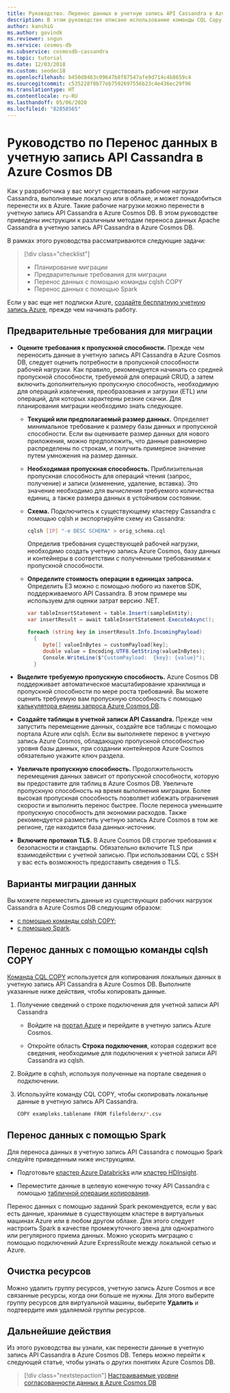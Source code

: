 ```yaml
---
title: Руководство. Перенос данных в учетную запись API Cassandra в Azure Cosmos DB
description: В этом руководстве описано использование команды CQL Copy и Spark для копирования данных из Apache Cassandra в учетную запись API Cassandra в Azure Cosmos DB
author: kanshiG
ms.author: govindk
ms.reviewer: sngun
ms.service: cosmos-db
ms.subservice: cosmosdb-cassandra
ms.topic: tutorial
ms.date: 12/03/2018
ms.custom: seodec18
ms.openlocfilehash: b450d8463c09647b8f87547afe9d714c4b8659c4
ms.sourcegitcommit: c535228f0b77eb7592697556b23c4e436ec29f96
ms.translationtype: HT
ms.contentlocale: ru-RU
ms.lasthandoff: 05/06/2020
ms.locfileid: "82858565"
---
```

# <a name="tutorial-migrate-your-data-to-cassandra-api-account-in-azure-cosmos-db"></a>Руководство по Перенос данных в учетную запись API Cassandra в Azure Cosmos DB

Как у разработчика у вас могут существовать рабочие нагрузки Cassandra, выполняемые локально или в облаке, и может понадобиться перенести их в Azure. Такие рабочие нагрузки можно перенести в учетную запись API Cassandra в Azure Cosmos DB. В этом руководстве приведены инструкции к различным методам переноса данных Apache Cassandra в учетную запись API Cassandra в Azure Cosmos DB.

В рамках этого руководства рассматриваются следующие задачи:

> [!div class="checklist"]
> * Планирование миграции
> * Предварительные требования для миграции
> * Перенос данных с помощью команды cqlsh COPY
> * Перенос данных с помощью Spark

Если у вас еще нет подписки Azure, [создайте бесплатную учетную запись Azure](https://azure.microsoft.com/free/?WT.mc_id=A261C142F), прежде чем начинать работу.

## <a name="prerequisites-for-migration"></a>Предварительные требования для миграции

* **Оцените требования к пропускной способности.** Прежде чем переносить данные в учетную запись API Cassandra в Azure Cosmos DB, следует оценить потребности в пропускной способности рабочей нагрузки. Как правило, рекомендуется начинать со средней пропускной способности, требуемой для операций CRUD, а затем включить дополнительную пропускную способность, необходимую для операций извлечения, преобразования и загрузки (ETL) или операций, для которых характерны резкие скачки. Для планирования миграции необходимо знать следующее. 

  * **Текущий или предполагаемый размер данных.** Определяет минимальное требование к размеру базы данных и пропускной способности. Если вы оцениваете размер данных для нового приложения, можно предположить, что данные равномерно распределены по строкам, и получить примерное значение путем умножения на размер данных. 

  * **Необходимая пропускная способность.** Приблизительная пропускная способность для операций чтения (запрос, получение) и записи (изменение, удаление, вставка). Это значение необходимо для вычисления требуемого количества единиц, а также размера данных в устойчивом состоянии.  

  * **Схема.** Подключитесь к существующему кластеру Cassandra с помощью cqlsh и экспортируйте схему из Cassandra: 

    ```bash
    cqlsh [IP] "-e DESC SCHEMA" > orig_schema.cql
    ```

    Определив требования существующей рабочей нагрузки, необходимо создать учетную запись Azure Cosmos, базу данных и контейнеры в соответствии с полученными требованиями к пропускной способности.  

  * **Определите стоимость операции в единицах запроса.** Определить ЕЗ можно с помощью любого из пакетов SDK, поддерживаемого API Cassandra. В этом примере мы используем для оценки затрат версию .NET.

    ```csharp
    var tableInsertStatement = table.Insert(sampleEntity);
    var insertResult = await tableInsertStatement.ExecuteAsync();

    foreach (string key in insertResult.Info.IncomingPayload)
      {
         byte[] valueInBytes = customPayload[key];
         double value = Encoding.UTF8.GetString(valueInBytes);
         Console.WriteLine($"CustomPayload:  {key}: {value}");
      }
    ```

* **Выделите требуемую пропускную способность.** Azure Cosmos DB поддерживает автоматическое масштабирование хранилища и пропускной способности по мере роста требований. Вы можете оценить требуемую вам пропускную способность с помощью [калькулятора единиц запроса Azure Cosmos DB](https://www.documentdb.com/capacityplanner). 

* **Создайте таблицы в учетной записи API Cassandra.** Прежде чем запустить перемещение данных, создайте все таблицы с помощью портала Azure или cqlsh. Если вы выполняете перенос в учетную запись Azure Cosmos, обладающую пропускной способностью уровня базы данных, при создании контейнеров Azure Cosmos обязательно укажите ключ раздела.

* **Увеличьте пропускную способность.** Продолжительность перемещения данных зависит от пропускной способности, которую вы предоставите для таблиц в Azure Cosmos DB. Увеличьте пропускную способность на время выполнения миграции. Более высокая пропускная способность позволяет избежать ограничения скорости и выполнить перенос быстрее. После переноса уменьшите пропускную способность для экономии расходов. Также рекомендуется разместить учетную запись Azure Cosmos в том же регионе, где находится база данных-источник. 

* **Включите протокол TLS.** В Azure Cosmos DB строгие требования к безопасности и стандарты. Обязательно включите TLS при взаимодействии с учетной записью. При использовании CQL с SSH у вас есть возможность предоставить сведения о TLS.

## <a name="options-to-migrate-data"></a>Варианты миграции данных

Вы можете переместить данные из существующих рабочих нагрузок Cassandra в Azure Cosmos DB следующим образом:

* [с помощью команды cqlsh COPY](#migrate-data-using-cqlsh-copy-command);  
* [с помощью Spark](#migrate-data-using-spark). 

## <a name="migrate-data-using-cqlsh-copy-command"></a>Перенос данных с помощью команды cqlsh COPY

[Команда CQL COPY](https://cassandra.apache.org/doc/latest/tools/cqlsh.html#cqlsh) используется для копирования локальных данных в учетную запись API Cassandra в Azure Cosmos DB. Выполните указанные ниже действия, чтобы копировать данные.

1. Получение сведений о строке подключения для учетной записи API Cassandra

   * Войдите на [портал Azure](https://portal.azure.com) и перейдите в учетную запись Azure Cosmos.

   * Откройте область **Строка подключения**, которая содержит все сведения, необходимые для подключения к учетной записи API Cassandra из cqlsh.

2. Войдите в cqhsh, используя полученные на портале сведения о подключении.

3. Используйте команду CQL COPY, чтобы скопировать локальные данные в учетную запись API Cassandra.

   ```bash
   COPY exampleks.tablename FROM filefolderx/*.csv 
   ```

## <a name="migrate-data-using-spark"></a>Перенос данных с помощью Spark 

Для переноса данных в учетную запись API Cassandra с помощью Spark следуйте приведенным ниже инструкциям.

- Подготовьте [кластер Azure Databricks](cassandra-spark-databricks.md) или [кластер HDInsight](cassandra-spark-hdinsight.md). 

- Переместите данные в целевую конечную точку API Cassandra с помощью [табличной операции копирования](cassandra-spark-table-copy-ops.md). 

Перенос данных с помощью заданий Spark рекомендуется, если у вас есть данные, хранимые в существующем кластере в виртуальных машинах Azure или в любом другом облаке. Для этого следует настроить Spark в качестве промежуточного звена для однократного или регулярного приема данных. Можно ускорить миграцию с помощью подключений Azure ExpressRoute между локальной сетью и Azure. 

## <a name="clean-up-resources"></a>Очистка ресурсов

Можно удалить группу ресурсов, учетную запись Azure Cosmos и все связанные ресурсы, когда они больше не нужны. Для этого выберите группу ресурсов для виртуальной машины, выберите **Удалить** и подтвердите имя удаляемой группы ресурсов.

## <a name="next-steps"></a>Дальнейшие действия

Из этого руководства вы узнали, как перенести данные в учетную запись API Cassandra в Azure Cosmos DB. Теперь можно перейти к следующей статье, чтобы узнать о других понятиях Azure Cosmos DB.

> [!div class="nextstepaction"]
> [Настраиваемые уровни согласованности данных в Azure Cosmos DB](../cosmos-db/consistency-levels.md)


